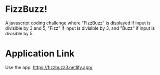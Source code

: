 # FizzBuzz!
A javascript coding challenge where "FizzBuzz" is displayed if input is divisible by 3 and 5, "Fizz" if input is divisible by 3, and "Buzz" if input is divisible by 5.

# Application Link
Use the app: https://fizzbuzz3.netlify.app/